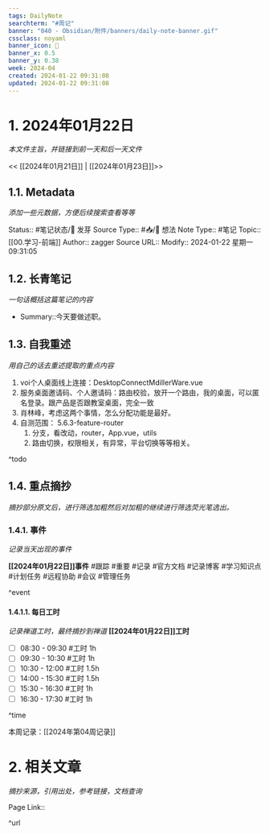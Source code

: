 ```yaml
---
tags: DailyNote
searchterm: "#周记"
banner: "040 - Obsidian/附件/banners/daily-note-banner.gif"
cssclass: noyaml
banner_icon: 💌
banner_x: 0.5
banner_y: 0.38
week: 2024-04
created: 2024-01-22 09:31:08
updated: 2024-01-22 09:31:08
---
```


# 1. 2024年01月22日

_本文件主旨，并链接到前一天和后一天文件_

<< [[2024年01月21日]] | [[2024年01月23日]]>>

## 1.1. Metadata

_添加一些元数据，方便后续搜索查看等等_

Status:: #笔记状态/🌱 发芽
Source Type:: #📥/💭 想法 
Note Type:: #笔记
Topic:: [[00.学习-前端]]
Author:: zagger
Source URL::
Modify:: 2024-01-22 星期一 09:31:05

## 1.2. 长青笔记

_一句话概括这篇笔记的内容_

- Summary::今天要做述职。

## 1.3. 自我重述

_用自己的话去重述提取的重点内容_

1. voi个人桌面线上连接：DesktopConnectMdillerWare.vue
2. 服务桌面邀请码、个人邀请码：路由校验，放开一个路由，我的桌面，可以匿名登录。跟产品是否跟教室桌面，完全一致
3. 肖林峰，考虑这两个事情，怎么分配功能是最好。
4. 自测范围： 5.6.3-feature-router
	1. 分支，看改动，router，App.vue，utils
	2. 路由切换，权限相关，有异常，平台切换等等相关。



^todo

## 1.4. 重点摘抄

_摘抄部分原文后，进行筛选加粗然后对加粗的继续进行筛选荧光笔选出。_

### 1.4.1. 事件

_记录当天出现的事件_

**[[2024年01月22日]]事件** 
#跟踪 #重要 #记录 #官方文档 #记录博客 #学习知识点 #计划任务 #远程协助 #会议 #管理任务

^event

#### 1.4.1.1. 每日工时

_记录禅道工时，最终摘抄到禅道_
**[[2024年01月22日]]工时**
- [ ] 08:30 - 09:30 #工时  1h
- [ ] 09:30 - 10:30 #工时  1h
- [ ] 10:30 - 12:00 #工时  1.5h
- [ ] 14:00 - 15:30 #工时  1.5h
- [ ] 15:30 - 16:30 #工时  1h
- [ ] 16:30 - 17:30 #工时  1h

^time

本周记录：[[2024年第04周记录]]

# 2. 相关文章

_摘抄来源，引用出处，参考链接，文档查询_

Page Link::

^url
